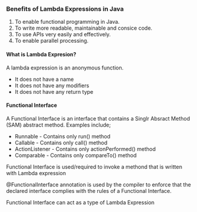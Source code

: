 
### Benefits of Lambda Expressions in Java

1. To enable functional programming in Java.
2. To write more readable, maintainable and consice code.
3. To use APIs very easily and effectively.
4. To enable parallel processing.

#### What is Lambda Expresion?

A lambda expression is an anonymous function.
- It does not have a name
- It does not have any modifiers
- It does not have any return type

#### Functional Interface

A Functional Interface is an interface that contains a Singlr Absract Method (SAM)
abstract method. Examples include;

- Runnable - Contains only run() method
- Callable - Contains only call() method
- ActionListener - Contains only actionPerformed() method
- Comparable - Contains only compareTo() method

Functional Interface is used/required to invoke a methond that is written
with Lambda expression

@FunctionalInterface annotation is used by the compiler to enforce that the
declared interface complies with the rules of a Functional Interface.

Functional Interface can act as a type of Lambda Expression
